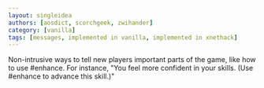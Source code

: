 ```yaml
---
layout: singleidea
authors: [aosdict, scorchgeek, zwihander]
category: [vanilla]
tags: [messages, implemented in vanilla, implemented in xnethack]
---
```

Non-intrusive ways to tell new players important parts of the game, like how to use #enhance. For instance, "You feel more confident in your skills. (Use #enhance to advance this skill.)"
